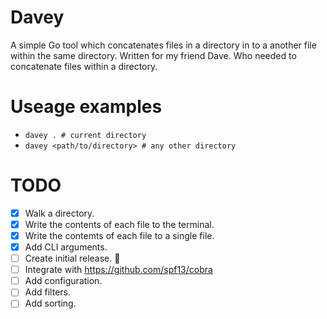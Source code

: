 # Davey
A simple Go tool which concatenates files in a directory in to a another file within the same directory. Written for my friend Dave. Who needed to concatenate files within a directory. 

# Useage examples

- `davey . # current directory` 
- `davey <path/to/directory> # any other directory`


# TODO
- [x] Walk a directory.
- [x] Write the contents of each file to the terminal.
- [x] Write the contemts of each file to a single file.
- [x] Add CLI arguments.
- [ ] Create initial release. :rocket:
- [ ] Integrate with https://github.com/spf13/cobra
- [ ] Add configuration.
- [ ] Add filters.
- [ ] Add sorting.
